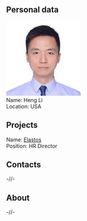 ## Personal data
![heng li photo](photo/heng_li.jpg)  
Name:   Heng Li  
Location: USA  
## Projects 
Name: [Elastos](../projects/elastos.md)  
Position: HR Director   
## Contacts
-//-   
## About
-//-
